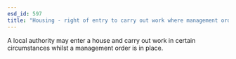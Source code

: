 ```yaml
---
esd_id: 597
title: "Housing - right of entry to carry out work where management order"
---
```


A local authority may enter a house and carry out work in certain circumstances whilst a management order is in place.


